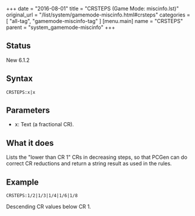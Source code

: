 +++
date = "2016-08-01"
title = "CRSTEPS (Game Mode: miscinfo.lst)"
original_url = "/list/system/gamemode-miscinfo.html#crsteps"
categories = [ "all-tag", "gamemode-miscinfo-tag" ]
[menu.main]
    name = "CRSTEPS"
    parent = "system_gamemode-miscinfo"
+++

## Status

New 6.1.2

## Syntax

`CRSTEPS:x|x`

## Parameters

-   x: Text (a fractional CR).



What it does
------------

Lists the "lower than CR 1" CRs in decreasing steps, so that PCGen can
do correct CR reductions and return a string result as used in the
rules.

Example
-------

`CRSTEPS:1/2|1/3|1/4|1/6|1/8`

Descending CR values below CR 1.

